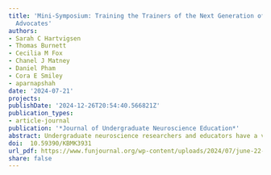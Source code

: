 ```yaml
---
title: 'Mini-Symposium: Training the Trainers of the Next Generation of Neuroscience
  Advocates'
authors:
- Sarah C Hartvigsen
- Thomas Burnett
- Cecilia M Fox
- Chanel J Matney
- Daniel Pham
- Cora E Smiley
- aparnapshah
date: '2024-07-21'
projects:
publishDate: '2024-12-26T20:54:40.566821Z'
publication_types:
- article-journal
publication: '*Journal of Undergraduate Neuroscience Education*'
abstract: Undergraduate neuroscience researchers and educators have a vital voice in working with policymakers to raise public awareness and increase support and funding for neuroscience. While there are many avenues and opportunities to become involved in neuroscience advocacy, finding the most effective training strategies, resources, and opportunities for involvement can sometimes be difficult and overwhelming. <br /><br /> To address this challenge and inform faculty of science advocacy opportunities for undergraduates, we organized a mini-symposium at the 2023 Faculty for Undergraduate Neuroscience (FUN) Workshop. Attendees had the opportunity to engage with a panel of experts with diverse experiences in neuroscience advocacy and policy. Topics presented and discussed included the importance of advocacy, effective training practices and resources, advice for scientific communication with a non-scientific audience, and various opportunities for advocacy involvement for undergraduate students. <br /><br /> We share here our rationale and goals as we set out to plan this mini-symposium, a brief description of each panelist’s career trajectory, relevant resources, and major takeaways. We reflect on the lessons learned from this session and recognize the need for an on-going conversation about careers involving science policy, science communication training, and opportunities for undergraduate students. Accordingly, we share future directions and recommendations to help faculty equip not only themselves but also their undergraduate trainees with the knowledge, practical skills, and resources required to engage with their communities as informed citizens.
doi:  10.59390/KBMK3931
url_pdf: https://www.funjournal.org/wp-content/uploads/2024/07/june-22-A131.pdf
share: false
---
```

